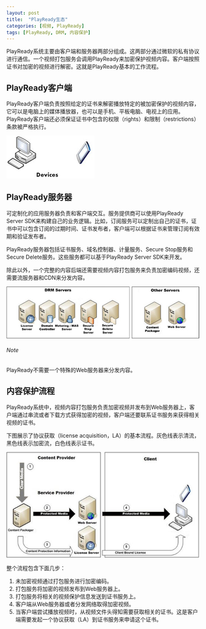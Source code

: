 ```yaml
---
layout: post
title:  "PlayReady生态"
categories: [视频, PlayReady]
tags: [PlayReady, DRM, 内容保护]
---
```


PlayReady系统主要由客户端和服务器两部分组成。这两部分通过微软的私有协议进行通信。一个视频打包服务会调用PlayReady来加密保护视频内容。客户端按照证书对加密的视频进行解密。这就是PlayReady基本的工作流程。

## PlayReady客户端

PlayReady客户端负责按照给定的证书来解密播放特定的被加密保护的视频内容，它可以是电脑上的媒体播放器，也可以是手机、平板电脑、电视上的应用。PlayReady客户端还必须保证证书中包含的权限（rights）和限制（restrictions）条款被严格执行。

![](/assets/pr-eco/pr-devices.jpg)

## PlayReady服务器

可定制化的应用服务器负责和客户端交互。服务提供商可以使用PlayReady Server SDK来构建自己的业务逻辑。比如，订阅服务可以定制出自己的证书，证书中可以包含订阅的过期时间、证书发布者，客户端可以根据证书来管理订阅有效期和验证发布者。

PlayReady服务器包括证书服务、域名控制器、计量服务、Secure Stop服务和Secure Delete服务。这些服务都可以基于PlayReady Server SDK来开发。

除此以外，一个完整的内容后端还需要视频内容打包服务来负责加密编码视频，还需要流服务器和CDN来分发内容。

![](/assets/pr-eco/pr-servers.jpg)

###### Note
PlayReady不需要一个特殊的Web服务器来分发内容。

## 内容保护流程

PlayReady系统中，视频内容打包服务负责加密视频并发布到Web服务器上，客户端通过串流或者下载方式获得加密的视频，客户端还要联系证书服务来获得相关视频的证书。

下图展示了协议获取（license acquisition，LA）的基本流程。灰色线表示清流，黑色线表示加密流，白色线表示证书。

![](/assets/pr-eco/pr-flow.jpg)

整个流程包含下面几步：

1. 未加密视频通过打包服务进行加密编码。
2. 打包服务将加密的视频发布到Web服务器上。
3. 打包服务将相关的视频保护信息发送到证书服务上。
4. 客户端从Web服务器或者分发网络取得加密视频。
5. 当客户端尝试播放视频时，从视频文件头得知需要获取相关的证书。这是客户端需要发起一个协议获取（LA）到证书服务来申请这个证书。


